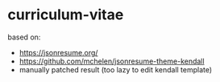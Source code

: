 # curriculum-vitae

based on:
* https://jsonresume.org/
* https://github.com/mchelen/jsonresume-theme-kendall
* manually patched result (too lazy to edit kendall template)
